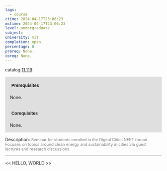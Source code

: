```yaml
---
tags:
  - course
ctime: 2024-04-17T23:06:23
mstime: 2024-04-17T23:06:23
level: undergraduate
subject: 
university: mit
completion: open
percentage: 0
prereq: None.
coreq: None.
---
```


catalog [11.119](http://student.mit.edu/catalog/m11a.html#11.119)

<span style="display: block; padding: 15px; background-color: rgb(100, 100, 100, 0.2);"><font id="m_prereq672_0" style="display: block; font-family: Arial, sans-serif; font-weight: bold; padding: 5px">Prerequisites</font><br><span id="prereq672_0">None.</span></span>
<span style="display: block; padding: 15px; background-color: rgb(100, 100, 100, 0.2);"><font id="m_coreq672_0" style="display: block; font-family: Arial, sans-serif; font-weight: bold; padding: 5px">Corequisites</font><br><span id="coreq672_0">None.</span></span>

<font style="">Description:</font>
<font style="color: grey; font-size: 0.8rem;">Seminar for students enrolled in the Digital Cities NEET thread. Focuses on topics around clean energy and sustainability in cities via guest lectures and research discussions.</font>



---

<< HELLO, WORLD >>
